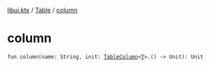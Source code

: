 [libui.ktx](../index.md) / [Table](index.md) / [column](./column.md)

# column

`fun column(name: String, init: `[`TableColumn`](-table-column/index.md)`<`[`T`](-table-column/index.md#T)`>.() -> Unit): Unit`